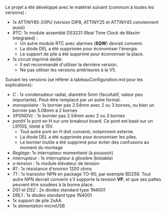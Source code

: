 Le projet a été développé avec le matériel suivant (commum à toutes les versions) :
-  1x ATTINY85-20PU (version DIP8, ATTINY25 et ATTINY45 conviennent aussi)
-  *RTC*: 1x module assemblé DS3231 (Real Time Clock de Maxim Integrated) :
   - Un autre module RTC avec alarmes (**SQW**) devrait convenir.
   - La diode DEL a été supprimée pour économiser l'énergie.
   - Le support de pile a été supprimé pour économiser la place.
- 1x circuit imprimé dédié:
   - Il est recommandé d'utiliser la dernière version.
   - Ne pas utiliser les versions antérieures à la V5.

Suivant les versions (se référer à tableauConfiguration.md pour les explications):
-  *C* : 1x condensateur radial, diamètre 5mm (facultatif, valeur peu importante). Peut-être remplacé par un autre format.
-  *monopolaire* : 1x bornier pas 2.54mm avec 2 ou 3 bornes, ou bien un bornier pas 5.08mm à 2 bornes
-  *VPGNDVc* : 1x bornier pas 2.54mm avec 2 ou 3 bornes
-  *pontH* 1x pont en H sur une breakout board. Ce pont est basé sur un L9110S, limité à 15V.
   - Tout autre pont en H doit convenir, notamment externe.
   - La diode DEL a été supprimée pour économiser les piles.
   - Le bornier inutile a été supprimé pour éviter des confusions au moment du montage
-  *Reglage*: 1x interrupteur momentané (à poussoir)
-  *interrupteur* : 1x interrupteur à glissière (bistable)
-  *x-tension* : 1x module élévateur de tension
-  *R1* : 1x résistance d'environ 1200 ohms
-  *T1* : 1x transistor NPN en package TO-90, par exemple BD259. Tout autre NPN devrait convenir s'il supporte la tension **VP**, et que ses pattes peuvent être soudées à la bonne place.
-  *DS1* et *DS2* : 2x diodes standard type 1N4001
-  *DRL1* : 1x diodes standard type 1N4001
-  1x support de pile 2xAA
-  1x alimentation microUSB
